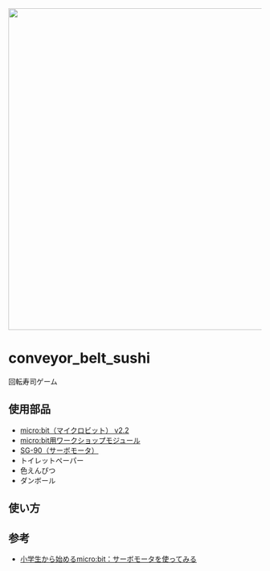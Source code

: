 <img src="https://user-images.githubusercontent.com/5562157/208272677-ad47043f-dddf-4ae2-b4b9-4270d55b1598.jpg" loading="lazy" width="640">

# conveyor_belt_sushi
回転寿司ゲーム


## 使用部品
- [micro:bit（マイクロビット） v2.2](https://www.switch-science.com/products/7952?variant=42382193623238)
- [micro:bit用ワークショップモジュール](https://www.switch-science.com/products/5489?variant=42382068154566)
- [SG-90（サーボモータ）](https://akizukidenshi.com/catalog/g/gM-08761/)
- トイレットペーパー
- 色えんぴつ
- ダンボール

## 使い方

## 参考
- [小学生から始めるmicro:bit：サーボモータを使ってみる](https://www.timeless-education.com/servomotor-in-microbit-4050.html)
